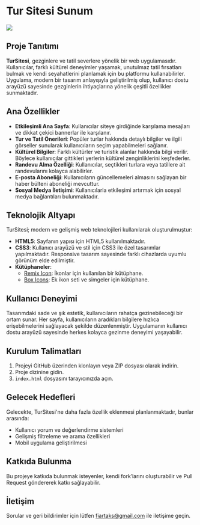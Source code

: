 # Tur Sitesi Sunum

![](tursitesi.gif)

## Proje Tanıtımı

**TurSitesi**, gezginlere ve tatil severlere yönelik bir web uygulamasıdır. Kullanıcılar, farklı kültürel deneyimler yaşamak, unutulmaz tatil fırsatları bulmak ve kendi seyahatlerini planlamak için bu platformu kullanabilirler. Uygulama, modern bir tasarım anlayışıyla geliştirilmiş olup, kullanıcı dostu arayüzü sayesinde gezginlerin ihtiyaçlarına yönelik çeşitli özellikler sunmaktadır.

## Ana Özellikler

- **Etkileşimli Ana Sayfa**: Kullanıcılar siteye girdiğinde karşılama mesajları ve dikkat çekici bannerlar ile karşılanır.
- **Tur ve Tatil Önerileri**: Popüler turlar hakkında detaylı bilgiler ve ilgili görseller sunularak kullanıcıların seçim yapabilmeleri sağlanır.
- **Kültürel Bilgiler**: Farklı kültürler ve turistik alanlar hakkında bilgi verilir. Böylece kullanıcılar gittikleri yerlerin kültürel zenginliklerini keşfederler.
- **Randevu Alma Özelliği**: Kullanıcılar, seçtikleri turlara veya tatillere ait randevularını kolayca alabilirler.
- **E-posta Aboneliği**: Kullanıcıların güncellemeleri almasını sağlayan bir haber bülteni aboneliği mevcuttur.
- **Sosyal Medya İletişimi**: Kullanıcılarla etkileşimi artırmak için sosyal medya bağlantıları bulunmaktadır.

## Teknolojik Altyapı

TurSitesi; modern ve gelişmiş web teknolojileri kullanılarak oluşturulmuştur:

- **HTML5**: Sayfanın yapısı için HTML5 kullanılmaktadır.
- **CSS3**: Kullanıcı arayüzü ve stil için CSS3 ile özel tasarımlar yapılmaktadır. Responsive tasarım sayesinde farklı cihazlarda uyumlu görünüm elde edilmiştir.
- **Kütüphaneler**:
  - [Remix Icon](https://remixicon.com/): İkonlar için kullanılan bir kütüphane.
  - [Box Icons](https://boxicons.com/): Ek ikon seti ve simgeler için kütüphane.

## Kullanıcı Deneyimi

Tasarımdaki sade ve şık estetik, kullanıcıların rahatça gezinebileceği bir ortam sunar. Her sayfa, kullanıcıların aradıkları bilgilere hızlıca erişebilmelerini sağlayacak şekilde düzenlenmiştir. Uygulamanın kullanıcı dostu arayüzü sayesinde herkes kolayca gezinme deneyimi yaşayabilir.

## Kurulum Talimatları

1. Projeyi GitHub üzerinden klonlayın veya ZIP dosyası olarak indirin.
2. Proje dizinine gidin.
3. `index.html` dosyasını tarayıcınızda açın.

## Gelecek Hedefleri

Gelecekte, TurSitesi'ne daha fazla özellik eklenmesi planlanmaktadır, bunlar arasında:
- Kullanıcı yorum ve değerlendirme sistemleri
- Gelişmiş filtreleme ve arama özellikleri
- Mobil uygulama geliştirilmesi

## Katkıda Bulunma

Bu projeye katkıda bulunmak isteyenler, kendi fork’larını oluşturabilir ve Pull Request göndererek katkı sağlayabilir.

## İletişim 
Sorular ve geri bildirimler için lütfen fiartaks@gmail.com ile iletişime geçin.


